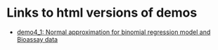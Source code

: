 # Links to html versions of demos

- [demo4_1: Normal approximation for binomial regression model and Bioassay data](http://avehtari.github.io/BDA_R_demos/demos_ch4/demo4_1.html)
